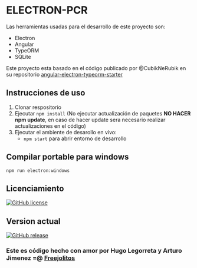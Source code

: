 # ELECTRON-PCR

Las herramientas usadas para el desarrollo de este proyecto son:

- Electron
- Angular
- TypeORM
- SQLite

Este proyecto esta basado en el código publicado por @CubikNeRubik en su repositorio [angular-electron-typeorm-starter](https://github.com/CubikNeRubik/angular-electron-typeorm-starter)

## Instrucciones de uso

1. Clonar respositorio
2. Ejecutar `npm install` (No ejecutar actualización de paquetes **NO HACER npm update**, en caso de hacer update sera necesario realizar actualizaciones en el código)
3. Ejecutar el ambiente de desarollo en vivo:
    *  `npm start` para abrir entorno de desarrollo


## Compilar portable para windows

`npm run electron:windows`

## Licenciamiento 

[![GitHub license](https://img.shields.io/badge/License-MIT-green)](https://github.com/freejolitos/OIM-MAP-2019/blob/master/LICENSE)

## Version actual

[![GitHub release](https://img.shields.io/github/v/release/freejolitos/OIM-MAP-2019)](https://github.com/freejolitos/OIM-MAP-2019/releases/)


### Este es código hecho con amor por Hugo Legorreta y Arturo Jimenez =@ [Freejolitos](https://freejolitos.com)

